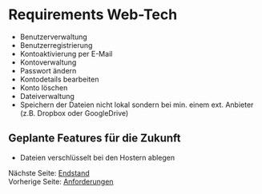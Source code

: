 Requirements Web-Tech
=====================

+ Benutzerverwaltung
+ Benutzerregistrierung
+ Kontoaktivierung per E-Mail
+ Kontoverwaltung
+ Passwort ändern
+ Kontodetails bearbeiten
+ Konto löschen
+ Dateiverwaltung
+ Speichern der Dateien nicht lokal sondern bei min. einem ext. Anbieter (z.B. Dropbox oder GoogleDrive) 

Geplante Features für die Zukunft
---------------------------------

+ Dateien verschlüsselt bei den Hostern ablegen

Nächste Seite: [Endstand](04_ENDSTAND.md)<br/>
Vorherige Seite: [Anforderungen](02_Anforderungen.md)
